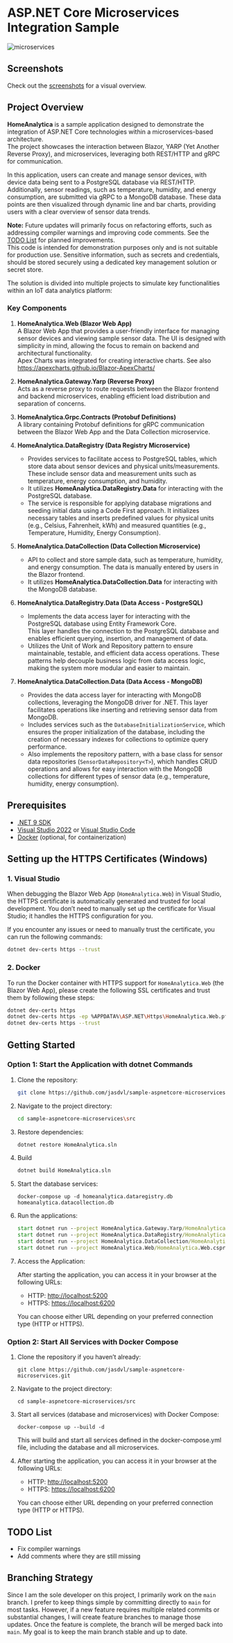 
# ASP.NET Core Microservices Integration Sample

![microservices](./assets/architecture-overview.png)

## Screenshots

Check out the [screenshots](./screenshots.md) for a visual overview.

## Project Overview

**HomeAnalytica** is a sample application designed to demonstrate the integration of ASP.NET Core technologies within a microservices-based architecture.  
The project showcases the interaction between Blazor, YARP (Yet Another Reverse Proxy), and microservices, leveraging both REST/HTTP and gRPC for communication.

In this application, users can create and manage sensor devices, with device data being sent to a PostgreSQL database via REST/HTTP.  
Additionally, sensor readings, such as temperature, humidity, and energy consumption, are submitted via gRPC to a MongoDB database.
These data points are then visualized through dynamic line and bar charts, providing users with a clear overview of sensor data trends.

**Note:**
Future updates will primarily focus on refactoring efforts, such as addressing compiler warnings and improving code comments. See the [TODO List](#todo-list) for planned improvements.  
This code is intended for demonstration purposes only and is not suitable for production use. Sensitive information, such as secrets and credentials, should be stored securely using a dedicated key management solution or secret store.

The solution is divided into multiple projects to simulate key functionalities within an IoT data analytics platform:

### Key Components

1. **HomeAnalytica.Web (Blazor Web App)**  
   A Blazor Web App that provides a user-friendly interface for managing sensor devices and viewing sample sensor data.
   The UI is designed with simplicity in mind, allowing the focus to remain on backend and architectural functionality.  
   Apex Charts was integrated for creating interactive charts. See also https://apexcharts.github.io/Blazor-ApexCharts/

2. **HomeAnalytica.Gateway.Yarp (Reverse Proxy)**  
   Acts as a reverse proxy to route requests between the Blazor frontend and backend microservices, enabling efficient load distribution and separation of concerns.

3. **HomeAnalytica.Grpc.Contracts (Protobuf Definitions)**  
   A library containing Protobuf definitions for gRPC communication between the Blazor Web App and the Data Collection microservice.

4. **HomeAnalytica.DataRegistry (Data Registry Microservice)**
   - Provides services to facilitate access to PostgreSQL tables, which store data about sensor devices and physical units/measurements. These include sensor data and measurement units such as temperature, energy consumption, and humidity.
   - It utilizes **HomeAnalytica.DataRegistry.Data** for interacting with the PostgreSQL database.
   - The service is responsible for applying database migrations and seeding initial data using a Code First approach. It initializes necessary tables and inserts predefined values for physical units (e.g., Celsius, Fahrenheit, kWh) and measured quantities (e.g., Temperature, Humidity, Energy Consumption).

5. **HomeAnalytica.DataCollection (Data Collection Microservice)**
   - API to collect and store sample data, such as temperature, humidity, and energy consumption. The data is manually entered by users in the Blazor frontend.  
   - It utilizes **HomeAnalytica.DataCollection.Data** for interacting with the MongoDB database.

6. **HomeAnalytica.DataRegistry.Data (Data Access - PostgreSQL)**
   - Implements the data access layer for interacting with the PostgreSQL database using Entity Framework Core.  
   This layer handles the connection to the PostgreSQL database and enables efficient querying, insertion, and management of data.
   - Utilizes the Unit of Work and Repository pattern to ensure maintainable, testable, and efficient data access operations. These patterns help decouple business logic from data access logic, making the system more modular and easier to maintain.

7. **HomeAnalytica.DataCollection.Data (Data Access - MongoDB)**
   - Provides the data access layer for interacting with MongoDB collections, leveraging the MongoDB driver for .NET. This layer facilitates operations like inserting and retrieving sensor data from MongoDB.
   - Includes services such as the `DatabaseInitializationService`, which ensures the proper initialization of the database, including the creation of necessary indexes for collections to optimize query performance.
   - Also implements the repository pattern, with a base class for sensor data repositories (`SensorDataRepository<T>`), which handles CRUD operations and allows for easy interaction with the MongoDB collections for different types of sensor data (e.g., temperature, humidity, energy consumption).

## Prerequisites

- [.NET 9 SDK](https://dotnet.microsoft.com/download/dotnet/9.0)
- [Visual Studio 2022](https://visualstudio.microsoft.com/vs/) or [Visual Studio Code](https://code.visualstudio.com/)
- [Docker](https://www.docker.com/) (optional, for containerization)

## Setting up the HTTPS Certificates (Windows)

### 1. Visual Studio

When debugging the Blazor Web App (`HomeAnalytica.Web`) in Visual Studio, the HTTPS certificate is automatically generated and trusted for local development. You don’t need to manually set up the certificate for Visual Studio; it handles the HTTPS configuration for you.

If you encounter any issues or need to manually trust the certificate, you can run the following commands:

```bash
dotnet dev-certs https --trust
```

### 2. Docker

To run the Docker container with HTTPS support for `HomeAnalytica.Web` (the Blazor Web App), please create the following SSL certificates and trust them by following these steps:

```bash
dotnet dev-certs https
dotnet dev-certs https -ep %APPDATA%\ASP.NET\Https\HomeAnalytica.Web.pfx -p 8517c5bc-614d-49b7-8990-ff40578db4a5
dotnet dev-certs https --trust
```

## Getting Started

### Option 1: Start the Application with dotnet Commands

1. Clone the repository:

    ```bash
    git clone https://github.com/jasdvl/sample-aspnetcore-microservices.git
    ```

2. Navigate to the project directory:

    ```bash
    cd sample-aspnetcore-microservices\src
    ```

3. Restore dependencies:

    ```bash
    dotnet restore HomeAnalytica.sln
    ```

4. Build

    ```bash
    dotnet build HomeAnalytica.sln
    ```

5. Start the database services:

    ```
    docker-compose up -d homeanalytica.dataregistry.db homeanalytica.datacollection.db
    ```

6. Run the applications:

    ```bat
    start dotnet run --project HomeAnalytica.Gateway.Yarp/HomeAnalytica.Gateway.Yarp.csproj
    start dotnet run --project HomeAnalytica.DataRegistry/HomeAnalytica.DataRegistry.csproj
    start dotnet run --project HomeAnalytica.DataCollection/HomeAnalytica.DataCollection.csproj
    start dotnet run --project HomeAnalytica.Web/HomeAnalytica.Web.csproj
    ```

7. Access the Application:

   After starting the application, you can access it in your browser at the following URLs:

   - HTTP: [http://localhost:5200](http://localhost:5200)
   - HTTPS: [https://localhost:6200](https://localhost:6200)

   You can choose either URL depending on your preferred connection type (HTTP or HTTPS).

### Option 2: Start All Services with Docker Compose

1. Clone the repository if you haven’t already:

    ```
    git clone https://github.com/jasdvl/sample-aspnetcore-microservices.git
    ```

2. Navigate to the project directory:

    ```
    cd sample-aspnetcore-microservices/src
    ```

3. Start all services (database and microservices) with Docker Compose:

    ```
    docker-compose up --build -d
    ```

    This will build and start all services defined in the docker-compose.yml file, including the database and all microservices.

4. After starting the application, you can access it in your browser at the following URLs:

   - HTTP: [http://localhost:5200](http://localhost:5200)
   - HTTPS: [https://localhost:6200](https://localhost:6200)

    You can choose either URL depending on your preferred connection type (HTTP or HTTPS).

## TODO List

- Fix compiler warnings
- Add comments where they are still missing

## Branching Strategy

Since I am the sole developer on this project, I primarily work on the `main` branch. I prefer to keep things simple by committing directly to `main` for most tasks. However, if a new feature requires multiple related commits or substantial changes, I will create feature branches to manage those updates. Once the feature is complete, the branch will be merged back into `main`. My goal is to keep the main branch stable and up to date.
